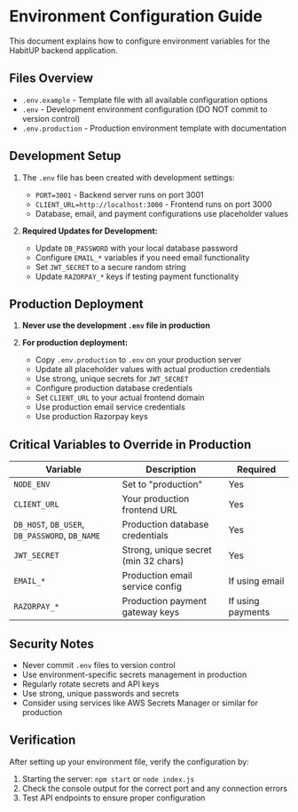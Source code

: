 # Environment Configuration Guide

This document explains how to configure environment variables for the HabitUP backend application.

## Files Overview

- `.env.example` - Template file with all available configuration options
- `.env` - Development environment configuration (DO NOT commit to version control)
- `.env.production` - Production environment template with documentation

## Development Setup

1. The `.env` file has been created with development settings:
   - `PORT=3001` - Backend server runs on port 3001
   - `CLIENT_URL=http://localhost:3000` - Frontend runs on port 3000
   - Database, email, and payment configurations use placeholder values

2. **Required Updates for Development:**
   - Update `DB_PASSWORD` with your local database password
   - Configure `EMAIL_*` variables if you need email functionality
   - Set `JWT_SECRET` to a secure random string
   - Update `RAZORPAY_*` keys if testing payment functionality

## Production Deployment

1. **Never use the development `.env` file in production**

2. **For production deployment:**
   - Copy `.env.production` to `.env` on your production server
   - Update all placeholder values with actual production credentials
   - Use strong, unique secrets for `JWT_SECRET`
   - Configure production database credentials
   - Set `CLIENT_URL` to your actual frontend domain
   - Use production email service credentials
   - Use production Razorpay keys

## Critical Variables to Override in Production

| Variable | Description | Required |
|----------|-------------|----------|
| `NODE_ENV` | Set to "production" | Yes |
| `CLIENT_URL` | Your production frontend URL | Yes |
| `DB_HOST`, `DB_USER`, `DB_PASSWORD`, `DB_NAME` | Production database credentials | Yes |
| `JWT_SECRET` | Strong, unique secret (min 32 chars) | Yes |
| `EMAIL_*` | Production email service config | If using email |
| `RAZORPAY_*` | Production payment gateway keys | If using payments |

## Security Notes

- Never commit `.env` files to version control
- Use environment-specific secrets management in production
- Regularly rotate secrets and API keys
- Use strong, unique passwords and secrets
- Consider using services like AWS Secrets Manager or similar for production

## Verification

After setting up your environment file, verify the configuration by:
1. Starting the server: `npm start` or `node index.js`
2. Check the console output for the correct port and any connection errors
3. Test API endpoints to ensure proper configuration
